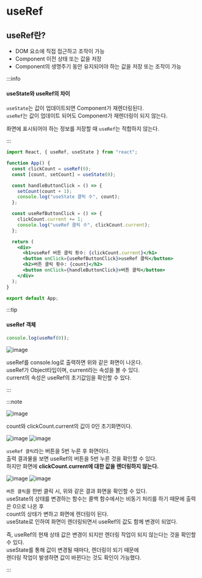 # useRef

## useRef란?

- DOM 요소에 직접 접근하고 조작이 가능
- Component 이전 상태 또는 값을 저장
- Component의 생명주기 동안 유지되어야 하는 값을 저장 또는 조작이 가능

:::info

#### useState와 useRef의 차이

`useState`는 값이 업데이트되면 Component가 재렌더링된다.<br/>
`useRef`는 값이 업데이트 되어도 Component가 재렌더링이 되지 않는다.<br/>

화면에 표시되어야 하는 정보를 저장할 때 `useRef`는 적합하지 않는다.<br/>

:::

```jsx
import React, { useRef, useState } from "react";

function App() {
  const clickCount = useRef(0);
  const [count, setCount] = useState(0);

  const handleButtonClick = () => {
    setCount(count + 1);
    console.log("useState 클릭 수", count);
  };

  const useRefButtonClick = () => {
    clickCount.current += 1;
    console.log("useRef 클릭 수", clickCount.current);
  };

  return (
    <div>
      <h1>useRef 버튼 클릭 횟수: {clickCount.current}</h1>
      <button onClick={useRefButtonClick}>useRef 클릭</button>
      <h2>버튼 클릭 횟수: {count}</h2>
      <button onClick={handleButtonClick}>버튼 클릭</button>
    </div>
  );
}

export default App;
```

:::tip

#### useRef 객체

```jsx
console.log(useRef(0));
```

![image](https://github.com/JJamVa/JJamVa/assets/80045006/6d9f28b7-59cb-4b27-afb8-e0a0c09d699a)

useRef를 console.log로 출력하면 위와 같은 화면이 나온다.<br/>
useRef가 Object타입이며, current라는 속성을 볼 수 있다.<br/>
current의 속성은 useRef의 초기값임을 확인할 수 있다.<br/>

:::

:::note

![image](https://github.com/JJamVa/JJamVa/assets/80045006/cdef4a11-0456-46e7-a658-cd79044c115c)

count와 clickCount.current의 값이 0인 초기화면이다.<br/>

![image](https://github.com/JJamVa/JJamVa/assets/80045006/f980d254-7680-41b4-a4dc-fe2bf71c38b6)
![image](https://github.com/JJamVa/JJamVa/assets/80045006/4e702b6d-2ec5-4d3b-a050-6f577332c7fd)

`useRef 클릭`라는 버튼을 5번 누른 후 화면이다.<br/>
출력 결과물을 보면 useRef의 버튼을 5번 누른 것을 확인할 수 있다.<br/>
하지만 화면에 **clickCount.current에 대한 값을 렌더링하지 않는다.**<br/>

![image](https://github.com/JJamVa/JJamVa/assets/80045006/f549e778-b81a-4824-807b-4553228ff068)
![image](https://github.com/JJamVa/JJamVa/assets/80045006/a4422646-91a5-46ad-a02f-c38fedc83bf5)

`버튼 클릭`을 한번 클릭 시, 위와 같은 결과 화면을 확인할 수 있다.<br/>
useState의 상태를 변경하는 함수는 콜백 함수에서는 비동기 처리를 하기 때문에 출력은 0으로 나온 후<br/>
count의 상태가 변하고 화면에 렌더링이 된다.<br/>
useState로 인하여 화면이 렌더링되면서 useRef의 값도 함께 변경이 되었다.<br/>

즉, useRef의 현재 상태 값은 변경이 되지만 렌더링 작업이 되지 않는다는 것을 확인할 수 있다.<br/>
useState를 통해 값이 변경될 때마다, 렌더링이 되기 때문에<br/>
렌더링 작업이 발생하면 값이 바뀐다는 것도 확인이 가능했다.<br/>

:::
